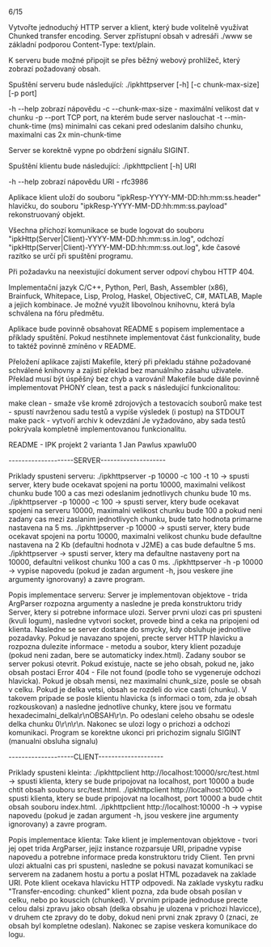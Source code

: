6/15

Vytvořte jednoduchý HTTP server a klient, který bude volitelně využívat Chunked transfer encoding. Server zpřístupní obsah v adresáři ./www se základní podporou Content-Type: text/plain. 

K serveru bude možné připojit se přes běžný webový prohlížeč, který zobrazí požadovaný obsah.
 
Spuštění serveru bude následující: ./ipkhttpserver [-h] [-c chunk-max-size] [-p port]

-h --help zobrazí nápovědu
-c --chunk-max-size - maximální velikost dat v chunku
-p --port TCP port, na kterém bude server naslouchat 
-t --min-chunk-time (ms) minimalni cas cekani pred odeslanim dalsiho chunku, maximalni cas 2x min-chunk-time

Server se korektně vypne po obdržení signálu SIGINT.

Spuštění klientu bude následující: ./ipkhttpclient [-h] URI

-h --help zobrazí nápovědu
URI - rfc3986
 
Aplikace klient uloží do souboru "ipkResp-YYYY-MM-DD:hh:mm:ss.header" hlavičku, do souboru "ipkResp-YYYY-MM-DD:hh:mm:ss.payload" rekonstruovaný objekt.

Všechna příchozí komunikace se bude logovat do souboru "ipkHttp(Server|Client)-YYYY-MM-DD:hh:mm:ss.in.log", odchozí "ipkHttp(Server|Client)-YYYY-MM-DD:hh:mm:ss.out.log", kde časové razítko se určí při spuštění programu.

Při požadavku na neexistující dokument server odpoví chybou HTTP 404.

Implementační jazyk C/C++, Python, Perl, Bash, Assembler (x86), Brainfuck, Whitepace, Lisp, Prolog, Haskel, ObjectiveC, C#, MATLAB, Maple a jejich kombinace. Je možné využít libovolnou knihovnu, která byla schválena na fóru předmětu. 

Aplikace bude povinně obsahovat README s popisem implementace a příklady spuštění. Pokud nestihnete implementovat část funkcionality, bude to taktéž povinně zmíněno v README.

Přeložení aplikace zajistí Makefile, který při překladu stáhne požadované schválené knihovny a zajistí překlad bez manuálního zásahu uživatele. Překlad musí být úspěšný bez chyb a varování! Makefile bude dále povinně implementovat PHONY clean, test a pack s následující funkcionalitou:

make clean - smaže vše kromě zdrojových a testovacích souborů
make test - spustí navrženou sadu testů a vypíše výsledek (i postup) na STDOUT
make pack - vytvoří archiv k odevzdání
Je vyžadováno, aby sada testů pokrývala kompletně implementovanou funkcionalitu.

README - IPK projekt 2 varianta 1
Jan Pawlus
xpawlu00

--------------------SERVER--------------------

Priklady spusteni serveru:
./ipkhttpserver -p 10000 -c 100 -t 10	->	spusti server, ktery bude ocekavat spojeni na portu 10000, maximalni velikost chunku bude 100 a cas mezi odeslanim 	jednotlivych chunku bude 10 ms.
./ipkhttpserver -p 10000 -c 100 		->	spusti server, ktery bude ocekavat spojeni na serveru 10000, maximalni velikost chunku bude 100 a pokud neni zadany	cas mezi zaslanim jednotlivych chunku, bude tato hodnota primarne nastavena na 5 ms.
./ipkhttpserver -p 10000				-> 	spusti server, ktery bude ocekavat spojeni na portu 10000, maximalni velikost chunku bude defaultne nastavena na 2 Kb (defaultni hodnota v J2ME) a cas bude defaultne 5 ms.
./ipkhttpserver							-> 	spusti server, ktery ma defaultne nastaveny port na 10000, defaultni velikost chunku 100 a cas 0 ms.
./ipkhttpserver -h -p 10000				-> 	vypise napovedu (pokud je zadan argument -h, jsou veskere jine argumenty ignorovany) a zavre program.

Popis implementace serveru:
	Server je implementovan objektove - trida ArgParser rozpozna argumenty a nasledne je preda konstruktoru tridy Server, ktery si potrebne informace ulozi. Server prvni ulozi cas pri spusteni (kvuli logum), nasledne vytvori socket, provede bind a ceka na pripojeni od klienta. Nasledne se server dostane do smycky, kdy obsluhuje jednotlive pozadavky. Pokud je navazano spojeni, precte server HTTP hlavicku a rozpozna dulezite informace - metodu a soubor, ktery klient pozaduje (pokud neni zadan, bere se automaticky index.html). Zadany soubor se server pokusi otevrit. Pokud existuje, nacte se jeho obsah, pokud ne, jako obsah postaci Error 404 - File not found (podle toho se vygeneruje odchozi hlavicka). 
	Pokud je obsah mensi, nez maximalni chunk_size, posle se obsah v celku. Pokud je delka vetsi, obsah se rozdeli do vice casti (chunku). V takovem pripade se posle klientu hlavicka (s informaci o tom, zda je obsah rozkouskovan) a nasledne jednotlive chunky, ktere jsou ve formatu hexadecimalni_delka\r\nOBSAH\r\n. Po odeslani celeho obsahu se odesle delka chunku 0\r\n\r\n. Nakonec se ulozi logy o prichozi a odchozi komunikaci. Program se korektne ukonci pri prichozim signalu SIGINT (manualni obsluha signalu)


--------------------CLIENT--------------------

Priklady spusteni kleinta:
./ipkhttpclient http://localhost:10000/src/test.html	-> spusti klienta, ktery se bude pripojovat na localhost, port 10000 a bude chtit obsah souboru src/test.html.
./ipkhttpclient http://localhost:10000					-> spusti klienta, ktery se bude pripojovat na localhost, port 10000 a bude chtit obsah souboru index.html.
./ipkhttpclient http://localhost:10000 -h				-> vypise napovedu (pokud je zadan argument -h, jsou veskere jine argumenty ignorovany) a zavre program.

Popis implementace klienta:
	Take klient je implementovan objektove - tvori jej opet trida ArgParser, jejiz instance rozparsuje URI, pripadne vypise napovedu a potrebne informace preda konstruktoru tridy Client. Ten prvni ulozi aktualni cas pri spusteni, nasledne se pokusi navazat komunikaci se serverem na zadanem hostu a portu a poslat HTML pozadavek na zaklade URI. Pote klient ocekava hlavicku HTTP odpovedi. Na zaklade vyskytu radku "Transfer-encoding: chunked" klient pozna, zda bude obsah posilan v celku, nebo po kouscich (chunked). V prvnim pripade jednoduse precte celou dalsi zpravu jako obsah (delka obsahu je ulozena v prichozi hlavicce), v druhem cte zpravy do te doby, dokud neni prvni znak zpravy 0 (znaci, ze obsah byl kompletne odeslan). Nakonec se zapise veskera komunikace do logu.
